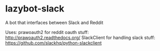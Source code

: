 # lazybot-slack
A bot that interfaces between Slack and Reddit

Uses:
prawoauth2 for reddit oauth stuff: http://prawoauth2.readthedocs.org/
SlackClient for handling slack stuff: https://github.com/slackhq/python-slackclient

